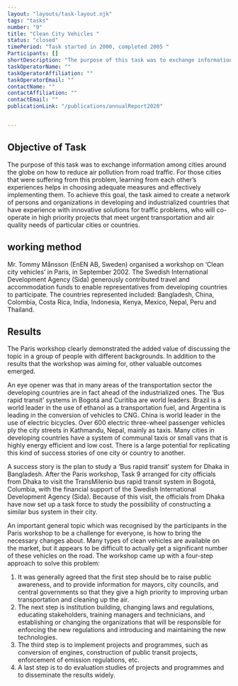 ```yaml
---
layout: "layouts/task-layout.njk"
tags: "tasks"
number: "9"
title: "Clean City Vehicles "
status: "closed"
timePeriod: "Task started in 2000, completed 2005 "
Participants: []
shortDescription: "The purpose of this task was to exchange information among cities around the globe on how to reduce air pollution from road traffic."
taskOperatorName: ""
taskOperatorAffiliation: ""
taskOperatorEmail: ""
contactName: ""
contactAffiliation: ""
contactEmail: ""
publicationLink: "/publications/annualReport2020"


---
```


## Objective of Task
The purpose of this task was to exchange information among cities around the globe on how to reduce air pollution from road traffic. For those cities that were suffering from this problem, learning from each other’s experiences helps in choosing adequate measures and effectively implementing them. To achieve this goal, the task aimed to create a network of persons and organizations in developing and industrialized countries that have experience with innovative solutions for traffic problems, who will co-operate in high priority projects that meet urgent transportation and air quality needs of particular cities or countries. 

## working method
Mr. Tommy Månsson (EnEN AB, Sweden) organised a workshop on ‘Clean city vehicles’ in Paris, in September 2002. The Swedish International Development Agency (Sida) generously contributed travel and accommodation funds to enable representatives from developing countries to participate. The countries represented included: Bangladesh, China, Colombia, Costa Rica, India, Indonesia, Kenya, Mexico, Nepal, Peru and Thailand.   

## Results
The Paris workshop clearly demonstrated the added value of discussing the topic in a group of people with different backgrounds. In addition to the results that the workshop was aiming for, other valuable outcomes emerged.  

An eye opener was that in many areas of the transportation sector the developing countries are in fact ahead of the industrialized ones. The ‘Bus rapid transit’ systems in Bogotá and Curitiba are world leaders. Brazil is a world leader in the use of ethanol as a transportation fuel, and Argentina is leading in the conversion of vehicles to CNG. China is world leader in the use of electric bicycles. Over 600 electric three-wheel passenger vehicles ply the city streets in Kathmandu, Nepal, mainly as taxis. Many cities in developing countries have a system of communal taxis or small vans that is highly energy efficient and low cost. There is a large potential for replicating this kind of success stories of one city or country to another.  

A success story is the plan to study a ‘Bus rapid transit’ system for Dhaka in Bangladesh. After the Paris workshop, Task 9 arranged for city officials from Dhaka to visit the TransMilenio bus rapid transit system in Bogotá, Columbia, with the financial support of the Swedish International Development Agency (Sida). Because of this visit, the officials from Dhaka have now set up a task force to study the possibility of constructing a similar bus system in their city. 

An important general topic which was recognised by the participants in the Paris workshop to be a challenge for everyone, is how to bring the necessary changes about. Many types of clean vehicles are available on the market, but it appears to be difficult to actually get a significant number of these vehicles on the road. The workshop came up with a four-step approach to solve this problem:  

1. It was generally agreed that the first step should be to raise public awareness, and to provide information for mayors, city councils, and central governments so that they give a high priority to improving urban transportation and cleaning up the air.  
2. The next step is institution building, changing laws and regulations, educating stakeholders, training managers and technicians, and establishing or changing the organizations that will be responsible for enforcing the new regulations and introducing and maintaining the new technologies.  
3. The third step is to implement projects and programmes, such as conversion of engines, construction of public transit projects, enforcement of emission regulations, etc.  
4. A last step is to do evaluation studies of projects and programmes and to disseminate the results widely.  
